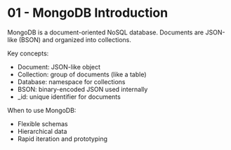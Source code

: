 # 01 - MongoDB Introduction

MongoDB is a document-oriented NoSQL database. Documents are JSON-like (BSON) and organized into collections.

Key concepts:
- Document: JSON-like object
- Collection: group of documents (like a table)
- Database: namespace for collections
- BSON: binary-encoded JSON used internally
- _id: unique identifier for documents

When to use MongoDB:
- Flexible schemas
- Hierarchical data
- Rapid iteration and prototyping
